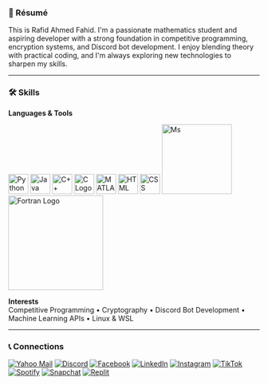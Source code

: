 ### 👤 Résumé
This is Rafid Ahmed Fahid. I'm a passionate mathematics student and aspiring developer with a strong foundation in competitive programming, encryption systems, and Discord bot development. I enjoy blending theory with practical coding, and I'm always exploring new technologies to sharpen my skills.

---
### 🛠️ Skills

**Languages & Tools**  
<p align="left">
  <img src="https://cdn.jsdelivr.net/gh/devicons/devicon/icons/python/python-original.svg" alt="Python Logo" width="40"/>
  <img src="https://cdn.jsdelivr.net/gh/devicons/devicon/icons/java/java-original.svg" alt="Java Logo" width="40"/>
  <img src="https://cdn.jsdelivr.net/gh/devicons/devicon/icons/cplusplus/cplusplus-original.svg" alt="C++ Logo" width="40"/>
  <img src="https://cdn.jsdelivr.net/gh/devicons/devicon/icons/c/c-original.svg" alt="C Logo" width="40"/>
  <img src="https://upload.wikimedia.org/wikipedia/commons/2/21/Matlab_Logo.png" alt="MATLAB Logo" width="40"/>
  <img src="https://cdn.jsdelivr.net/gh/devicons/devicon/icons/html5/html5-original.svg" alt="HTML Logo" width="40"/>
  <img src="https://cdn.jsdelivr.net/gh/devicons/devicon/icons/css3/css3-original.svg" alt="CSS Logo" width="40"/>
  <img src="https://img.shields.io/badge/Fortran-734F96?style=flat&logo=fortran&logoColor=white" alt="Ms" width="140"/>
  <img src="https://img.shields.io/badge/Microsoft_Office-D83B01?style=flat&logo=microsoft-office&logoColor=white" alt="Fortran Logo" width="190"/>
</p>

**Interests**  
Competitive Programming • Cryptography • Discord Bot Development • Machine Learning APIs • Linux & WSL

---
### 📞 Connections
[![Yahoo Mail](https://img.shields.io/badge/Yahoo_Mail-6001D2?style=for-the-badge&logo=yahoo&logoColor=white)](mailto:fahidahmedrafid@yahoo.com)
[![Discord](https://img.shields.io/badge/Discord-5865F2?style=for-the-badge&logo=discord&logoColor=white)](https://discord.com/users/1174744031541080118)
[![Facebook](https://img.shields.io/badge/Facebook-1877F2?style=for-the-badge&logo=facebook&logoColor=white)](https://www.facebook.com/rafid.ahmed.fahid/)  [![LinkedIn](https://img.shields.io/badge/LinkedIn-0A66C2?style=for-the-badge&logo=linkedin&logoColor=white)](https://www.linkedin.com/in/rafid-ahmed-0958141b9/)
[![Instagram](https://img.shields.io/badge/Instagram-E4405F?style=for-the-badge&logo=instagram&logoColor=white)](https://www.instagram.com/rafid_fahid_insta/)
[![TikTok](https://img.shields.io/badge/TikTok-000000?style=for-the-badge&logo=tiktok&logoColor=white)](https://www.tiktok.com/@rafidahmedfahid)
[![Spotify](https://img.shields.io/badge/Spotify-1DB954?style=for-the-badge&logo=spotify&logoColor=white)](https://open.spotify.com/user/31i5nju4umxxyf5lnbpgdklaomge?si=1ae51babaecc4937)
[![Snapchat](https://img.shields.io/badge/Snapchat-FFFC00?style=for-the-badge&logo=snapchat&logoColor=black)](https://www.snapchat.com/add/pickaboofahid)
[![Replit](https://img.shields.io/badge/Replit-F26207?style=for-the-badge&logo=replit&logoColor=white)](https://replit.com/@rafidahmed6548)

